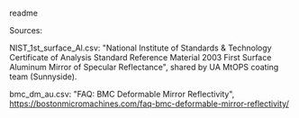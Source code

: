 readme


Sources: 

NIST_1st_surface_Al.csv: "National Institute of Standards & Technology Certificate of Analysis Standard Reference Material 2003 First Surface Aluminum Mirror of Specular Reflectance", shared by UA MtOPS coating team (Sunnyside).

bmc_dm_au.csv: "FAQ: BMC Deformable Mirror Reflectivity", https://bostonmicromachines.com/faq-bmc-deformable-mirror-reflectivity/
